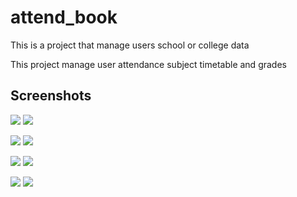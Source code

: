 # attend_book

This is a project that manage users school or college data

This project manage user attendance subject timetable and grades

## Screenshots

![](Screenshots/Screenshot_20230420-1.png) ![](Screenshots/Screenshot_20230420-2.png)

![](Screenshots/Screenshot_20230420-3.png) ![](Screenshots/Screenshot_20230420-4.png)

![](Screenshots/Screenshot_20230420-5.png) ![](Screenshots/Screenshot_20230420-6.png)

![](Screenshots/Screenshot_20230420-7.png) ![](Screenshots/Screenshot_20230420-8.png)